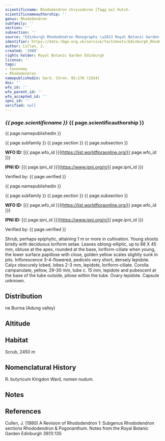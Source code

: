 ```yaml
---
scientificname: Rhododendron chrysodoron [Tagg ex] Hutch.
scientificnameauthorship: ''
genus: Rhododendron
subfamily: ''
section: ''
subsection: ''
source: "Edinburgh Rhododendron Monographs \u2013 Royal Botanic Garden Edinburgh"
identifier: https://data.rbge.org.uk/service/factsheets/Edinburgh_Rhododendron_Monographs.xhtml
author: Cullen, J.
created: '1980'
rights holder: Royal Botanic Garden Edinburgh
license: ''
tags:
- taxonomy
- Rhododendron
namepublishedin: Gard. Chron. 95:276 (1934)
doi: ''
wfo_id: ''
wfo_parent_id: ''
wfo_accepted_id: ''
ipni_id: ''
verified: null
---
```

### _{{ page.scientificname }}_ {{ page.scientificauthorship }}
 {{ page.namepublishedin }}

{{ page.subfamily }} {{ page.section }} {{ page.subsection }}

**WFO ID:** [{{ page.wfo_id }}](https://list.worldfloraonline.org/{{ page.wfo_id }})

**IPNI ID:** [{{ page.ipni_id }}](https://www.ipni.org/n/{{ page.ipni_id }})

Verified by: {{ page.verified }}

 {{ page.namepublishedin }}

{{ page.subfamily }} {{ page.section }} {{ page.subsection }}

**WFO ID:** [{{ page.wfo_id }}](https://list.worldfloraonline.org/{{ page.wfo_id }})

**IPNI ID:** [{{ page.ipni_id }}](https://www.ipni.org/n/{{ page.ipni_id }})

Verified by: {{ page.verified }}



Shrub, perhaps epiphytic, attaining 1 m or more in cultivation. Young shoots bristly with deciduous loriform setae. Leaves oblong-elliptic, up to 88 X 45 mm, obtuse at the apex, rounded at the base, loriform-ciliate when young, the lower surface papillose with close, golden yellow scales slightly sunk in pits. Inflorescence 3-4-fIowered, pedicels very short, densely lepidote. Calyx obscurely lobed, lobes 2-3 mm, lepidote, loriform-ciliate. Corolla campanulate, yellow, 29-30 mm, tube c. 15 mm, lepidote and pubescent at the base of the tube outside, pilose within the tube. Ovary lepidote. Capsule unknown.

## Distribution
ne Burma (Adung valley)

## Altitude


## Habitat
Scrub, 2450 m

## Nomenclatural History
R. butyricum Kingdon Ward, nomen nudum.
                       
## Notes


## References

Cullen, J. (1980) A Revision of Rhododendron 1: Subgenus Rhododendron sections Rhododendron & Pogonanthum. Notes from the Royal Botanic Garden Edinburgh 39(1):135
